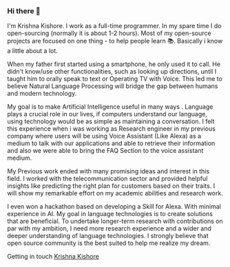### Hi there 👋

I'm Krishna Kishore. I work as a full-time programmer. In my spare time I do open-sourcing (normally it is about 1-2 hours). Most of my open-source projects are focused on one thing - to help people learn 📚. Basically i know a little about a lot.

When my father first started using a smartphone, he only used it to call. He didn't know/use other functionalities, such as looking up directions, until I taught him to orally speak to text or Operating TV with Voice. This led me to believe Natural Language Processing will bridge the gap between humans and modern technology.

My goal is to make Artificial Intelligence useful  in many ways . Language plays a crucial  role in our lives, if computers understand our language, using technology would be as simple as maintaining a conversation. I felt this experience when i was working as Research engineer in my previous company where users will be using Voice Assistant (Like Alexa) as a medium to talk with our applications and able to retrieve their information and also we were able to bring the FAQ Section to the voice assistant medium. 

My Previous work ended with many promising ideas and interest  in this field. I worked with the telecommunication sector and provided helpful insights like predicting the right plan for customers based on their traits. I will show  my remarkable effort  on my academic abilities and research work.

I even won a hackathon based on developing a Skill for Alexa. With minimal experience in AI. My goal in language technologies is to create solutions that are beneficial. To undertake longer-term research with contributions on par with my ambition, I need more research experience and a wider and deeper understanding of language technologies. I strongly believe that open source community is the best suited to help me realize my dream.


Getting in touch
[Krishna Kishore](https://krishnakishore.co.in)
<!--
**blueshirtdeveloper/blueshirtdeveloper** is a ✨ _special_ ✨ repository because its `README.md` (this file) appears on your GitHub profile.

Here are some ideas to get you started:

- 🔭 I’m currently working on ...
- 🌱 I’m currently learning ...
- 👯 I’m looking to collaborate on ...
- 🤔 I’m looking for help with ...
- 💬 Ask me about ...
- 📫 How to reach me: ...
- 😄 Pronouns: ...
- ⚡ Fun fact: ...
-->
